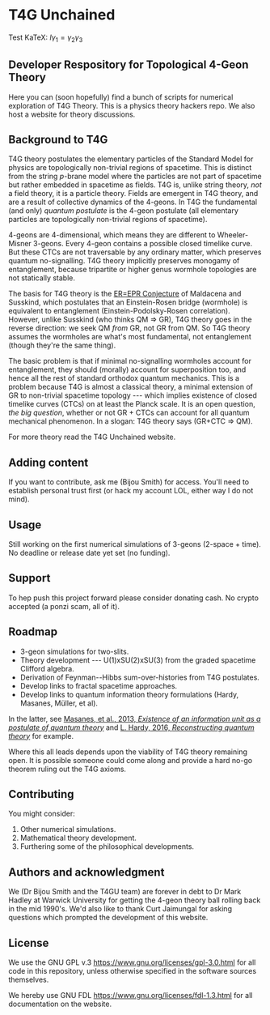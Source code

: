 # T4G Unchained

Test KaTeX:
$I\gamma_1 = \gamma_2\gamma_3$

## Developer Respository for Topological 4-Geon Theory

Here you can (soon hopefully) find a bunch of scripts for numerical exploration 
of T4G Theory. 
This is a physics theory hackers repo. 
We also host a website for theory discussions.

## Background to T4G

T4G theory postulates the elementary particles of the Standard Model for 
physics are topologically non-trivial regions of spacetime. 
This is distinct from the string *p*-brane model where the particles are not 
part of spacetime but rather embedded in spacetime as fields. 
T4G is, unlike string theory, *not* a field theory, it is a particle theory. 
Fields are emergent in T4G theory, and are a result of collective dynamics of 
the 4-geons. In T4G the fundamental (and only) *quantum postulate* is the 4-geon 
postulate (all elementary particles are topologically non-trivial regions of 
spacetime).

4-geons are 4-dimensional, which means they are different to Wheeler-Misner 
3-geons. Every 4-geon contains a possible closed timelike curve. 
But these CTCs are not traversable by any ordinary matter, which preserves 
quantum no-signalling. T4G theory implicitly preserves monogamy of entanglement, 
because tripartite or higher genus wormhole topologies are not statically stable.

The basis for T4G theory is the 
[ER=EPR Conjecture](https://arxiv.org/pdf/1412.8483) of Maldacena and Susskind, 
which postulates that an Einstein-Rosen bridge (wormhole) is equivalent to 
entanglement (Einstein-Podolsky-Rosen correlation).
However, unlike Susskind (who thinks QM => GR), T4G theory goes in the reverse 
direction: 
we seek QM *from* GR, not GR from QM. 
So T4G theory assumes the wormholes are what's most fundamental, not 
entanglement (though they're the same thing).

The basic problem is that if minimal no-signalling wormholes account for 
entanglement, they should (morally) account for superposition too, and hence all 
the rest of standard orthodox quantum mechanics. 
This is a problem because T4G is almost a classical theory, a minimal extension 
of GR to non-trivial spacetime topology --- which implies existence of closed 
timelike curves (CTCs) on at least the Planck scale.
It is an open question, *the big question*, whether or not GR + CTCs can account 
for all quantum mechanical phenomenon. 
In a slogan: T4G theory says (GR+CTC => QM).

For more theory read the T4G Unchained website.

## Adding content

If you want to contribute, ask me (Bijou Smith) for access. 
You'll need to establish personal trust first (or hack my account LOL, either 
way I do not mind).

## Usage

Still working on the first numerical simulations of 3-geons (2-space + time). No 
deadline or release date yet set (no funding).

## Support
To hep push this project forward please consider donating cash. No crypto 
accepted (a ponzi scam, all of it).

## Roadmap

* 3-geon simulations for two-slits.
* Theory development --- U(1)xSU(2)xSU(3) from the graded spacetime Clifford algebra.
* Derivation of Feynman--Hibbs sum-over-histories from T4G postulates.
* Develop links to fractal spacetime approaches.
* Develop links to quantum information theory formulations (Hardy, Masanes, Müller, et al).

In the latter, see [Masanes, et al., 2013, *Existence of an information unit as a postulate of quantum theory*](https://www.pnas.org/doi/full/10.1073/pnas.1304884110) and [L. Hardy, 2016,  *Reconstructing quantum theory*](https://arxiv.org/pdf/1303.1538) for example.

Where this all leads depends upon the viability of T4G theory remaining open.
It is possible someone could come along and provide a hard no-go theorem ruling out the T4G axioms. 

## Contributing

You might consider:

1. Other numerical simulations.
2. Mathematical theory development.
3. Furthering some of the philosophical developments.

## Authors and acknowledgment

We (Dr Bijou Smith and the T4GU team) are forever in debt to Dr Mark Hadley at Warwick University for getting the 4-geon theory ball rolling back in the mid 1990's. 
We'd also like to thank Curt Jaimungal for asking questions which prompted the 
development of this website.

## License

We use the GNU GPL v.3 <https://www.gnu.org/licenses/gpl-3.0.html> for all code 
in this repository, unless otherwise specified in the software sources 
themselves.  

We hereby use GNU FDL <https://www.gnu.org/licenses/fdl-1.3.html> for all 
documentation on the website.
